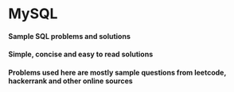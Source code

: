 # MySQL

#### Sample SQL problems and solutions 
#### Simple, concise and easy to read solutions
#### Problems used here are mostly sample questions from leetcode, hackerrank and other online sources 
